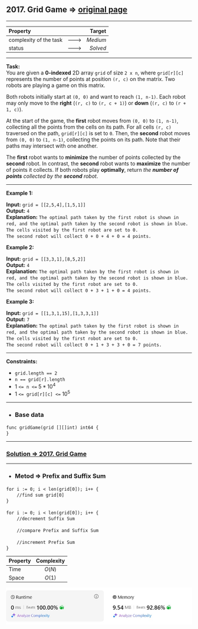 ## 2017. Grid Game => [original page](https://leetcode.com/problems/grid-game/description/ "https://leetcode.com/problems/grid-game/description/")

---
| Property                |      |   Target |              
|:------------------------|:----:|---------:|
| complexity of the task  | ---> | _Medium_ |
| status                  | ---> | _Solved_ |

---
**Task:**  
You are given a **0-indexed** 2D array `grid` of size `2 x n`, where `grid[r][c]` represents the number of points at position `(r, c)` on the matrix. Two robots are playing a game on this matrix.

Both robots initially start at `(0, 0)` and want to reach `(1, n-1)`. Each robot may only move to the **right** (`(r, c)` to `(r, c + 1)`) or **down** (`(r, c)` to `(r + 1, c)`).

At the start of the game, the **first** robot moves from `(0, 0)` to `(1, n-1)`, collecting all the points from the cells on its path. For all cells `(r, c)` traversed on the path, `grid[r][c]` is set to `0`. Then, the **second** robot moves from `(0, 0)` to `(1, n-1)`, collecting the points on its path. Note that their paths may intersect with one another.

The **first** robot wants to **minimize** the number of points collected by the **second** robot. In contrast, the **second** robot wants to **maximize** the number of points it collects. If both robots play **optimally**, return _the **number of points** collected by the **second** robot_.

---
**Example 1:**

**Input:** `grid = [[2,5,4],[1,5,1]]`  
**Output:** `4`  
**Explanation:** `The optimal path taken by the first robot is shown in red, and the optimal path taken by the second robot is shown in blue.`  
`The cells visited by the first robot are set to 0.`  
`The second robot will collect 0 + 0 + 4 + 0 = 4 points.`  

**Example 2:**

**Input:** `grid = [[3,3,1],[8,5,2]]`  
**Output:** `4`  
**Explanation:** `The optimal path taken by the first robot is shown in red, and the optimal path taken by the second robot is shown in blue.`  
`The cells visited by the first robot are set to 0.`  
`The second robot will collect 0 + 3 + 1 + 0 = 4 points.`  

**Example 3:**

**Input:** `grid = [[1,3,1,15],[1,3,3,1]]`  
**Output:** `7`  
**Explanation:** `The optimal path taken by the first robot is shown in red, and the optimal path taken by the second robot is shown in blue.`  
`The cells visited by the first robot are set to 0.`  
`The second robot will collect 0 + 1 + 3 + 3 + 0 = 7 points.`  

---
**Constraints:**

   * `grid.length == 2`
   * `n == grid[r].length`
   * $1$ `<= n <=` $5 * 10^4$
   * $1$ `<= grid[r][c] <=` $10^5$
 
---
* ### Base data

```Golang
func gridGame(grid [][]int) int64 {	
}
```

---
### [Solution => 2017. Grid Game](https://github.com/Ekvo/Leetcode-problems/blob/main/Leetcode-Problems-List/2017-Grid-Game/leetcodetwozerooneseven.go "https://github.com/Ekvo/Leetcode-problems/blob/main/Leetcode-Problems-List/2017-Grid-Game/leetcodetwozerooneseven.go")

---
* ### Metod => Prefix and Suffix Sum
```Golang
for i := 0; i < len(grid[0]); i++ {
    //find sum grid[0] 
}

for i := 0; i < len(grid[0]); i++ {
    //decrement Suffix Sum
	
    //compare Prefix and Suffix Sum
	
    //increment Prefix Sum	
}
```
| Property | Complexity |              
|:---------|:----------:|
| Time     |   $O(N)$   |
| Space    |   $O(1)$   |

![submit](https://github.com/Ekvo/Leetcode-problems/blob/main/Leetcode-Problems-Submit-Screenshots/2017_Grid_Game.jpg)
